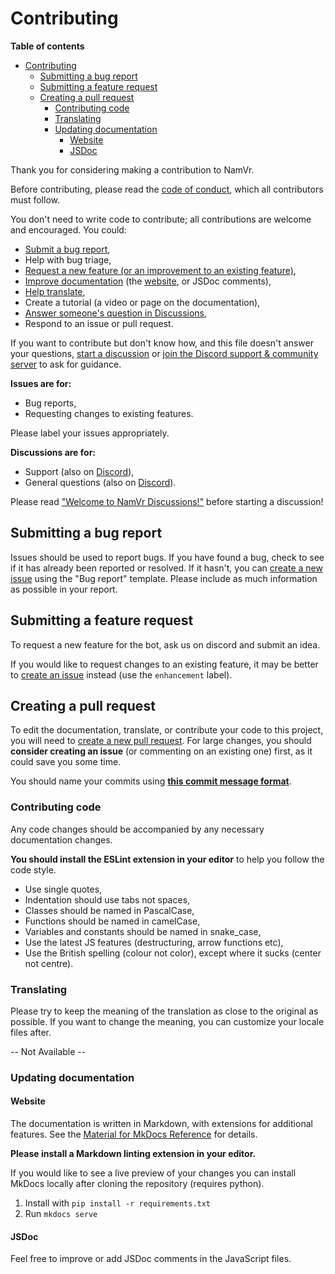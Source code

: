 # Contributing

**Table of contents**

* [Contributing](contributing.md#contributing)
  * [Submitting a bug report](contributing.md#submitting-a-bug-report)
  * [Submitting a feature request](contributing.md#submitting-a-feature-request)
  * [Creating a pull request](contributing.md#creating-a-pull-request)
    * [Contributing code](contributing.md#contributing-code)
    * [Translating](contributing.md#translating)
    * [Updating documentation](contributing.md#updating-documentation)
      * [Website](contributing.md#website)
      * [JSDoc](contributing.md#jsdoc)

Thank you for considering making a contribution to NamVr.

Before contributing, please read the [code of conduct](), which all contributors must follow.

You don't need to write code to contribute; all contributions are welcome and encouraged. You could:

* [Submit a bug report](contributing.md#submitting-a-bug-report),
* Help with bug triage,
* [Request a new feature \(or an improvement to an existing feature\)](contributing.md#submitting-a-feature-request),
* [Improve documentation](contributing.md#updating-documentation) \(the [website](https://namanvrati.cf), or JSDoc comments\),
* [Help translate](contributing.md#translating),
* Create a tutorial \(a video or page on the documentation\),
* [Answer someone's question in Discussions](https://github.com/NamVr/DiscordBot-Template/discussions/categories/support-q-a?discussions_q=category%3A%22Support+%28Q%26A%29%22+is%3Aunanswered),
* Respond to an issue or pull request.

If you want to contribute but don't know how, and this file doesn't answer your questions, [start a discussion](https://github.com/NamVr/../discussions/new) or [join the Discord support & community server](https://discord.gg/soon) to ask for guidance.

**Issues are for:**

* Bug reports,
* Requesting changes to existing features.

Please label your issues appropriately.

**Discussions are for:**

* Support \(also on [Discord](https://discord.gg/soon)\),
* General questions \(also on [Discord](https://discord.gg/soon)\).

Please read ["Welcome to NamVr Discussions!"](https://github.com/NamVr/DiscordBot-Template/discussions/..) before starting a discussion!

## Submitting a bug report

Issues should be used to report bugs. If you have found a bug, check to see if it has already been reported or resolved. If it hasn't, you can [create a new issue](https://github.com/NamVr/DiscordBot-Template/issues/new/choose) using the "Bug report" template. Please include as much information as possible in your report.

## Submitting a feature request

To request a new feature for the bot, ask us on discord and submit an idea.

If you would like to request changes to an existing feature, it may be better to [create an issue](https://github.com/NamVr/DiscordBot-Template/issues/new) instead \(use the `enhancement` label\).

## Creating a pull request

To edit the documentation, translate, or contribute your code to this project, you will need to [create a new pull request](https://github.com/NamVr/DiscordBot-Template/compare). For large changes, you should **consider creating an issue** \(or commenting on an existing one\) first, as it could save you some time.

You should name your commits using [**this commit message format**](https://github.com/angular/material/blob/master/.github/CONTRIBUTING.md#-commit-message-format).

### Contributing code

Any code changes should be accompanied by any necessary documentation changes.

**You should install the ESLint extension in your editor** to help you follow the code style.

* Use single quotes,
* Indentation should use tabs not spaces,
* Classes should be named in PascalCase,
* Functions should be named in camelCase,
* Variables and constants should be named in snake\_case,
* Use the latest JS features \(destructuring, arrow functions etc\),
* Use the British spelling \(colour not color\), except where it sucks \(center not centre\).

### Translating

Please try to keep the meaning of the translation as close to the original as possible. If you want to change the meaning, you can customize your locale files after.

-- Not Available --

### Updating documentation

#### Website

The documentation is written in Markdown, with extensions for additional features. See the [Material for MkDocs Reference](https://squidfunk.github.io/mkdocs-material/reference/abbreviations/) for details.

**Please install a Markdown linting extension in your editor.**

If you would like to see a live preview of your changes you can install MkDocs locally after cloning the repository \(requires python\).

1. Install with `pip install -r requirements.txt`
2. Run `mkdocs serve`

#### JSDoc

Feel free to improve or add JSDoc comments in the JavaScript files.

